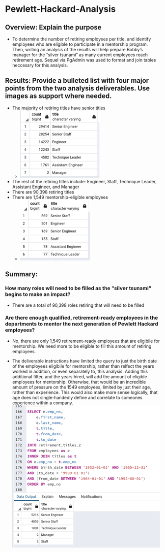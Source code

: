 # Pewlett-Hackard-Analysis

## Overview: Explain the purpose
- To determine the number of retiring employees per title, and identify employees who are eligible to participate in a mentorship program. Then, writing an analysis of the results will help prepare Bobby’s manager for the “silver tsunami” as many current employees reach retirement age. Sequel via PgAdmin was used to format and join tables neccesary for this analysis. 

## Results: Provide a bulleted list with four major points from the two analysis deliverables. Use images as support where needed.
- The majority of retiring titles have senior titles
  - ![retiring_titles.png](https://github.com/forrestcasey/Pewlett-Hackard-Analysis/blob/main/Schema/retiring_titles.png)
- The rest of the retiring titles include: Engineer, Staff, Technique Leader, Assistant Engineer, and Manager
- There are 90,398 retiring titles
- There are 1,549 mentorship-eligible employees
  - ![mentorship_eligibility.png](https://github.com/forrestcasey/Pewlett-Hackard-Analysis/blob/main/Schema/mentorship_eligibility.png)

## Summary:

### How many roles will need to be filled as the "silver tsunami" begins to make an impact?
  - There are a total of 90,398 roles retiring that will need to be filled

### Are there enough qualified, retirement-ready employees in the departments to mentor the next generation of Pewlett Hackard employees?
  - No, there are only 1,549 retirement-ready employees that are eligibile for mentorship. We need more to be eligible to fill this amount of retiring employees.

- The deliverable instructions have limited the query to just the birth date of the employees eligibile for mentorship, rather than relfect the years worked in addition, or even separately to, this analysis. Adding this additional filter, and the years hired, will add the amount of eligible employees for mentorship. Otherwise, that would be an incredible amount of pressure on the 1549 employees, limited by just their age, rather than experience. This would also make more sense logically, that age does not single-handedly define and correlate to someones experience within a company. 
![work_experience_vs_age.png](https://github.com/forrestcasey/Pewlett-Hackard-Analysis/blob/main/Schema/work_experience_vs_age.png)


